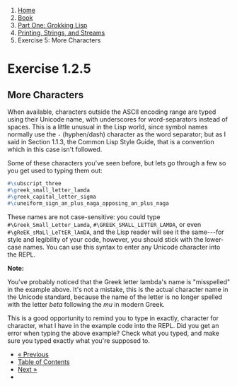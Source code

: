 <ol class="breadcrumb">
  <li><a href="/">Home</a></li>
  <li><a href="/book/">Book</a></li>
  <li><a href="/book/1-0-0-overview/">Part One: Grokking Lisp</a></li>
  <li><a href="/book/1-02-0-input-output/">Printing, Strings, and Streams</a></li>
  <li class="active">Exercise 5: More Characters</li>
</ol>

# Exercise 1.2.5

## More Characters

When available, characters outside the ASCII encoding range are typed using their Unicode name, with underscores for word-separators instead of spaces.  This is a little unusual in the Lisp world, since symbol names normally use the `-` (hyphen/dash) character as the word separator; but as I said in Section 1.1.3, the Common Lisp Style Guide, that is a convention which in this case isn't followed.

Some of these characters you've seen before, but lets go through a few so you get used to typing them out:

```lisp
#\subscript_three
#\greek_small_letter_lamda
#\greek_capital_letter_sigma
#\cuneiform_sign_an_plus_naga_opposing_an_plus_naga
```

These names are not case-sensitive: you could type `#\Greek_Small_Letter_Lamda`, `#\GREEK_SMALL_LETTER_LAMDA`, or even `#\gReEK_sMaLl_LeTtER_lAmDA`, and the Lisp reader will see it the same---for style and legibility of your code, however, you should stick with the lower-case names. You can use this syntax to enter any Unicode character into the REPL.

<div class="alert alert-warning">
  <strong>Note:</strong>
  <p>You've probably noticed that the Greek letter lambda's name is "misspelled" in the example above. It's not a mistake, this is the actual character name in the Unicode standard, because the name of the letter is no longer spelled with the letter <em>beta</em> following the <em>mu</em> in modern Greek.</p>
  <p>This is a good opportunity to remind you to type in exactly, character for character, what I have in the example code into the REPL. Did you get an error when typing the above example? Check what you typed, and make sure you typed exactly what you're supposed to.</p>
</div>

<ul class="pager">
  <li class="previous"><a href="/book/1-02-03-unicode/">&laquo; Previous</a></li>
  <li><a href="/book/">Table of Contents</a></li>
  <li class="next"><a href="/book/1-03-0-getting-input-from-users/">Next &raquo;</a><li>
</ul>
